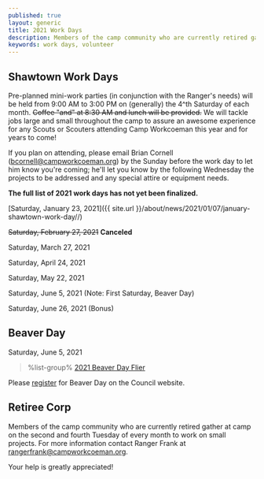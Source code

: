 ```yaml
---
published: true
layout: generic
title: 2021 Work Days
description: Members of the camp community who are currently retired gather at camp on the second and fourth Tuesday of every month to work on small projects. Your help is greatly appreciated!
keywords: work days, volunteer
---
```


## Shawtown Work Days

Pre-planned mini-work parties (in conjunction with the Ranger's needs) will be held from 9:00 AM to 3:00 PM on (generally) the 4^th Saturday of each month. ~~Coffee "and" at 8:30 AM and lunch will be provided.~~ We will tackle jobs large and small throughout the camp to assure an awesome experience for any Scouts or Scouters attending Camp Workcoeman this year and for years to come!

If you plan on attending, please email Brian Cornell ([bcornell@campworkcoeman.org](mailto:bcornell@campworkcoeman.org)) by the Sunday before the work day to let him know you're coming; he'll let you know by the following Wednesday the projects to be addressed and any special attire or equipment needs.

**The full list of 2021 work days has not yet been finalized.**

[Saturday, January 23, 2021]({{ site.url }}/about/news/2021/01/07/january-shawtown-work-day//)

~~Saturday, February 27, 2021~~ **Canceled**

Saturday, March 27, 2021

Saturday, April 24, 2021

Saturday, May 22, 2021

Saturday, June 5, 2021 (Note: First Saturday, Beaver Day)

Saturday, June 26, 2021 (Bonus)

## Beaver Day

Saturday, June 5, 2021

> %list-group%
> <a href="{{ site.url }}/pdf/2021/2021-beaver-day-flier.pdf" class="list-group-item">2021 Beaver Day Flier</a>

Please [register](https://scoutingevent.com/066-46196) for Beaver Day on the Council website.

## Retiree Corp

Members of the camp community who are currently retired gather at camp on the
second and fourth Tuesday of every month to work on small projects. For more
information contact Ranger Frank at [rangerfrank@campworkcoeman.org](mailto:rangerfrank@campworkcoeman.org).

Your help is greatly appreciated!
